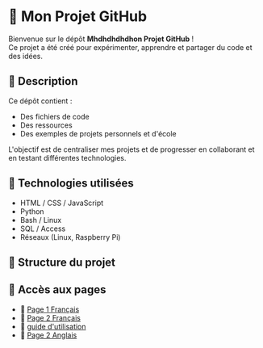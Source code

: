 # 📁 Mon Projet GitHub

Bienvenue sur le dépôt **Mhdhdhdhdhon Projet GitHub** !  
Ce projet a été créé pour expérimenter, apprendre et partager du code et des idées.

## 📌 Description

Ce dépôt contient :
- Des fichiers de code
- Des ressources
- Des exemples de projets personnels et d'école

L'objectif est de centraliser mes projets et de progresser en collaborant et en testant différentes technologies.

## 🚀 Technologies utilisées

- HTML / CSS / JavaScript
- Python
- Bash / Linux
- SQL / Access
- Réseaux (Linux, Raspberry Pi)

## 📂 Structure du projet


## 📄 Accès aux pages  

- 📘 [Page 1 Français](pages/francais/page1.html)  
- 📘 [Page 2 Français](pages/francais/page2.html)  
- 📙 [guide d'utilisation](page/anglais/page1.html)  
- 📙 [Page 2 Anglais](pages/anglais/page2.html)
